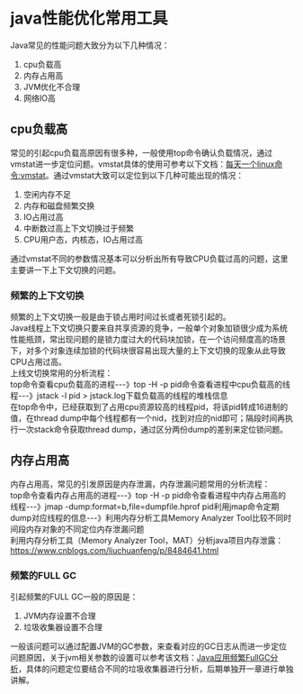# java性能优化常用工具

Java常见的性能问题大致分为以下几种情况：  
1. cpu负载高
2. 内存占用高
3. JVM优化不合理
4. 网络IO高

## cpu负载高
常见的引起cpu负载高原因有很多种，一般使用top命令确认负载情况，通过vmstat进一步定位问题。vmstat具体的使用可参考以下文档：[每天一个linux命令:vmstat](https://www.cnblogs.com/xqzt/p/5448983.html)。通过vmstat大致可以定位到以下几种可能出现的情况：  
1. 空闲内存不足
2. 内存和磁盘频繁交换
3. IO占用过高
4. 中断数过高上下文切换过于频繁
5. CPU用户态，内核态，IO占用过高

通过vmstat不同的参数情况基本可以分析出所有导致CPU负载过高的问题，这里主要讲一下上下文切换的问题。  

### 频繁的上下文切换
频繁的上下文切换一般是由于锁占用时间过长或者死锁引起的。  
Java线程上下文切换只要来自共享资源的竞争，一般单个对象加锁很少成为系统性能瓶颈，常出现问题的是锁力度过大的代码块加锁，在一个访问频度高的场景下，对多个对象连续加锁的代码块很容易出现大量的上下文切换的现象从此导致CPU占用过高。  
上线文切换常用的分析流程：    
top命令查看cpu负载高的进程---》top -H -p pid命令查看进程中cpu负载高的线程---》jstack -l pid > jstack.log下载负载高的线程的堆栈信息  
在top命令中，已经获取到了占用cpu资源较高的线程pid，将该pid转成16进制的值，在thread dump中每个线程都有一个nid，找到对应的nid即可；隔段时间再执行一次stack命令获取thread dump，通过区分两份dump的差别来定位锁问题。

## 内存占用高
内存占用高，常见的引发原因是内存泄漏，内存泄漏问题常用的分析流程：  
top命令查看内存占用高的进程---》top -H -p pid命令查看进程中内存占用高的线程---》jmap -dump:format=b,file=dumpfile.hprof pid利用jmap命令定期dump对应线程的信息---》利用内存分析工具Memory Analyzer Tool比较不同时间段内存对象的不同定位内存泄漏问题  
利用内存分析工具（Memory Analyzer Tool，MAT）分析java项目内存泄露：https://www.cnblogs.com/liuchuanfeng/p/8484641.html

### 频繁的FULL GC
引起频繁的FULL GC一般的原因是：
1. JVM内存设置不合理
2. 垃圾收集器设置不合理

一般该问题可以通过配置JVM的GC参数，来查看对应的GC日志从而进一步定位问题原因，关于jvm相关参数的设置可以参考该文档：[Java应用频繁FullGC分析](https://blog.csdn.net/jiachengwin/article/details/82894846)，具体的问题定位要结合不同的垃圾收集器进行分析，后期单独开一章进行单独讲解。
